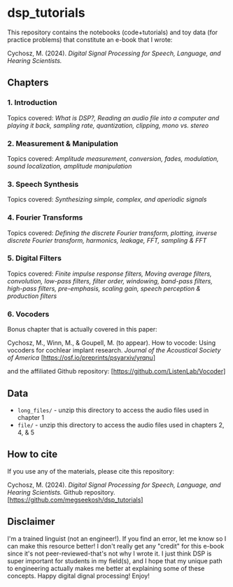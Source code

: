 # dsp_tutorials

This repository contains the notebooks (code+tutorials) and toy data (for practice problems) that constitute an e-book that I wrote:

Cychosz, M. (2024). *Digital Signal Processing for Speech, Language, and Hearing Scientists.* 

## Chapters

### 1. Introduction
Topics covered: *What is DSP?, Reading an audio file into a computer and playing it back, sampling rate, quantization, clipping, mono vs. stereo* 
### 2. Measurement & Manipulation
Topics covered: *Amplitude measurement, conversion, fades, modulation, sound localization, amplitude manipulation*
### 3. Speech Synthesis 
Topics covered: *Synthesizing simple, complex, and aperiodic signals*
### 4. Fourier Transforms 
Topics covered: *Defining the discrete Fourier transform, plotting, inverse discrete Fourier transform, harmonics, leakage, FFT, sampling & FFT*
### 5. Digital Filters 
Topics covered: *Finite impulse response filters, Moving average filters, convolution, low-pass filters, filter order, windowing, band-pass filters, high-pass filters, pre-emphasis, scaling gain, speech perception & production filters* 
### 6. Vocoders 
Bonus chapter that is actually covered in this paper:

Cychosz, M., Winn, M., & Goupell, M. (to appear). How to vocode: Using vocoders for cochlear implant research. *Journal of the Acoustical Society of America* [https://osf.io/preprints/psyarxiv/yrqnu]

and the affiliated Github repository: [https://github.com/ListenLab/Vocoder]

## Data

* `long_files/` - unzip this directory to access the audio files used in chapter 1
* `file/` - unzip this directory to access the audio files used in chapters 2, 4, & 5

## How to cite

If you use any of the materials, please cite this repository: 

Cychosz, M. (2024). *Digital Signal Processing for Speech, Language, and Hearing Scientists.* Github repository. [https://github.com/megseekosh/dsp_tutorials]

## Disclaimer

I'm a trained linguist (not an engineer!). If you find an error, let me know so I can make this resource better! I don't really get any "credit" for this e-book since it's not peer-reviewed-that's not why I wrote it. I just think DSP is super important for students in my field(s), and I hope that my unique path to engineering actually makes me better at explaining some of these concepts. Happy digital dignal processing! Enjoy! 
